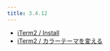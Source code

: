 ```yaml
---
title: 3.4.12
---
```



- [iTerm2 / Install](./../../../../../d/2021/10/30/iTerm2_をインストールする.md)
- [iTerm2 / カラーテーマを変える](./../../../../../d/2022/01/07/iTerm2_のカラーテーマを変える.md)




